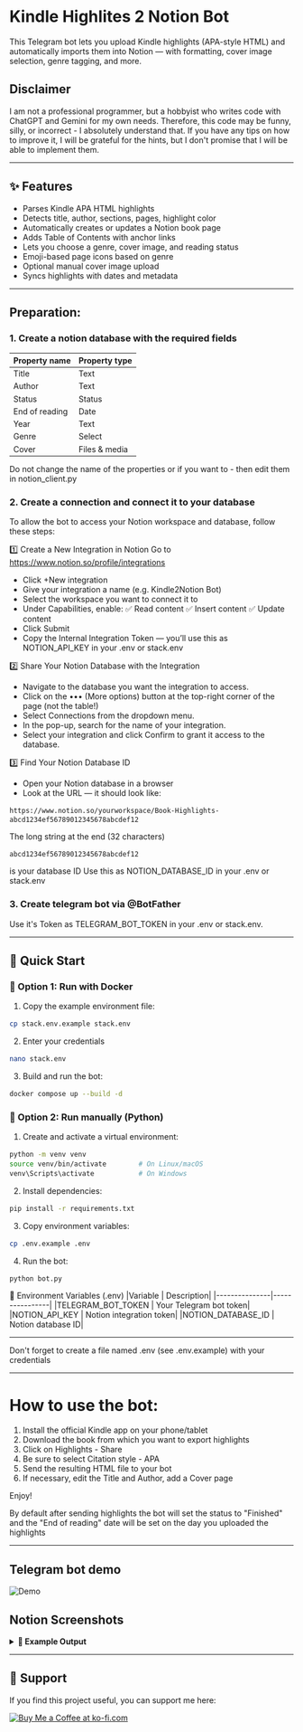 # Kindle Highlites 2 Notion Bot 

This Telegram bot lets you upload Kindle highlights (APA-style HTML) and automatically imports them into Notion — with formatting, cover image selection, genre tagging, and more.


## Disclaimer
I am not a professional programmer, but a hobbyist who writes code with ChatGPT and Gemini for my own needs. Therefore, this code may be funny, silly, or incorrect - I absolutely understand that. If you have any tips on how to improve it, I will be grateful for the hints, but I don't promise that I will be able to implement them.


---

## ✨ Features

- Parses Kindle APA HTML highlights
- Detects title, author, sections, pages, highlight color
- Automatically creates or updates a Notion book page
- Adds Table of Contents with anchor links
- Lets you choose a genre, cover image, and reading status
- Emoji-based page icons based on genre
- Optional manual cover image upload
- Syncs highlights with dates and metadata

---
## Preparation:
### 1. Create a notion database with the required fields

|Property name | Property type|
|---------------|----------------|
|Title | Text|
|Author | Text|
|Status | Status|
|End of reading | Date|
|Year | Text|
|Genre | Select|
|Cover | Files & media|

Do not change the name of the properties or if you want to - then edit them in notion_client.py

### 2. Create a connection and connect it to your database
To allow the bot to access your Notion workspace and database, follow these steps:

1️⃣ Create a New Integration in Notion
Go to https://www.notion.so/profile/integrations
- Click +New integration
- Give your integration a name (e.g. Kindle2Notion Bot)
- Select the workspace you want to connect it to
- Under Capabilities, enable:
  ✅ Read content
  ✅ Insert content
  ✅ Update content
- Click Submit
- Copy the Internal Integration Token — you’ll use this as NOTION_API_KEY in your .env or stack.env

2️⃣ Share Your Notion Database with the Integration
- Navigate to the database you want the integration to access.
- Click on the ••• (More options) button at the top-right corner of the page (not the table!)
- Select Connections from the dropdown menu.
- In the pop-up, search for the name of your integration.
- Select your integration and click Confirm to grant it access to the database.

3️⃣ Find Your Notion Database ID
- Open your Notion database in a browser
- Look at the URL — it should look like:
```text
https://www.notion.so/yourworkspace/Book-Highlights-abcd1234ef56789012345678abcdef12
```

The long string at the end (32 characters) 
```text
abcd1234ef56789012345678abcdef12
```
is your database ID
Use this as NOTION_DATABASE_ID in your .env or stack.env

### 3. Create telegram bot via @BotFather
Use it's Token as TELEGRAM_BOT_TOKEN in your .env or stack.env.


---
## 🚀 Quick Start

### 🐳 Option 1: Run with Docker

1. Copy the example environment file:
```bash
cp stack.env.example stack.env
```
2. Enter  your credentials
```bash
nano stack.env
```
3. Build and run the bot:
```bash
docker compose up --build -d
```

### 🐍 Option 2: Run manually (Python)
1. Create and activate a virtual environment:
```bash
python -m venv venv
source venv/bin/activate        # On Linux/macOS
venv\Scripts\activate           # On Windows
```

2. Install dependencies:
```bash
pip install -r requirements.txt
```

3. Copy environment variables:
```bash
cp .env.example .env
```

4. Run the bot:
```bash
python bot.py
```

🔐 Environment Variables (.env)
|Variable | Description|
|---------------|----------------|
|TELEGRAM_BOT_TOKEN | Your Telegram bot token|
|NOTION_API_KEY | Notion integration token|
|NOTION_DATABASE_ID | Notion database ID|

---
Don't forget to create a file named .env (see .env.example) with your credentials

---
# How to use the bot:
1. Install the official Kindle app on your phone/tablet
2. Download the book from which you want to export highlights
3. Click on Highlights - Share
4. Be sure to select Citation style - APA
5. Send the resulting HTML file to your bot
6. If necessary, edit the Title and Author, add a Cover page

Enjoy!

By default after sending highlights the bot will set the status to "Finished" and the "End of reading" date will be set on the day you uploaded the highlights

---
## Telegram bot demo
![Demo](assets/demo.gif)

## Notion Screenshots
<details>
<summary><b>📸 Example Output</b></summary>
<img src="assets/preview3.png" width="600"/>
<img src="assets/preview4.png" width="600"/>
<img src="assets/preview1.png" width="600"/>
<img src="assets/preview2.png" width="600"/>
</details>

---
## 💖 Support

If you find this project useful, you can support me here:

<a href='https://ko-fi.com/V7V71DIZWQ' target='_blank'><img height='36' style='border:0px;height:36px;' src='https://storage.ko-fi.com/cdn/kofi6.png?v=6' border='0' alt='Buy Me a Coffee at ko-fi.com' /></a>
